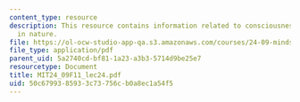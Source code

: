 ```yaml
---
content_type: resource
description: This resource contains information related to consciousness and its place
  in nature.
file: https://ol-ocw-studio-app-qa.s3.amazonaws.com/courses/24-09-minds-and-machines-fall-2011/50c6799385933c73756cb0a8ec1a54f5_MIT24_09F11_lec24.pdf
file_type: application/pdf
parent_uid: 5a2740cd-bf81-1a23-a3b3-5714d9be25e7
resourcetype: Document
title: MIT24_09F11_lec24.pdf
uid: 50c67993-8593-3c73-756c-b0a8ec1a54f5
---
```

